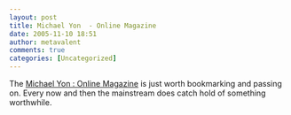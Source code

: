 ```yaml
---
layout: post
title: Michael Yon  - Online Magazine
date: 2005-11-10 18:51
author: metavalent
comments: true
categories: [Uncategorized]
---
```

The <a href="http://www.michaelyon.blogspot.com/">Michael Yon : Online Magazine</a> is just worth bookmarking and passing on.  Every now and then the mainstream does catch hold of something worthwhile.

